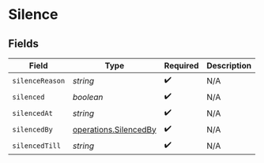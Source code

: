 # Silence


## Fields

| Field                                                                 | Type                                                                  | Required                                                              | Description                                                           |
| --------------------------------------------------------------------- | --------------------------------------------------------------------- | --------------------------------------------------------------------- | --------------------------------------------------------------------- |
| `silenceReason`                                                       | *string*                                                              | :heavy_check_mark:                                                    | N/A                                                                   |
| `silenced`                                                            | *boolean*                                                             | :heavy_check_mark:                                                    | N/A                                                                   |
| `silencedAt`                                                          | *string*                                                              | :heavy_check_mark:                                                    | N/A                                                                   |
| `silencedBy`                                                          | [operations.SilencedBy](../../../sdk/models/operations/silencedby.md) | :heavy_check_mark:                                                    | N/A                                                                   |
| `silencedTill`                                                        | *string*                                                              | :heavy_check_mark:                                                    | N/A                                                                   |